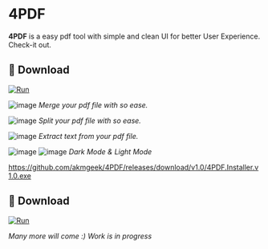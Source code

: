 # 4PDF

**4PDF** is a easy pdf tool with simple and clean UI for better User Experience. Check-it out.


## 🔗 Download 

[![Run](https://img.shields.io/badge/start_download-1DA1F2?style=for-the-badge&&logoColor=white)](https://github.com/akmgeek/4PDF/releases/download/v1.0/4PDF.Installer.v1.0.exe
)


![image](https://user-images.githubusercontent.com/106646158/212492563-19e0ee12-938f-439e-9545-b9395243376f.png)
_Merge your pdf file with so ease._

![image](https://user-images.githubusercontent.com/106646158/212492602-3acb028e-219c-4193-97dc-ace3e69f7bad.png)
_Split your pdf file with so ease._

![image](https://user-images.githubusercontent.com/106646158/212492793-82166340-718c-481c-8c2b-6426817375a5.png)
_Extract text from your pdf file._

![image](https://user-images.githubusercontent.com/106646158/212492715-94e62df2-fdec-4c19-8f39-77a020c2c090.png) 
![image](https://user-images.githubusercontent.com/106646158/212492733-48ff92f7-2462-476e-8072-110c69b51372.png)
_Dark Mode & Light Mode_

https://github.com/akmgeek/4PDF/releases/download/v1.0/4PDF.Installer.v1.0.exe
## 🔗 Download 

[![Run](https://img.shields.io/badge/start_download-1DA1F2?style=for-the-badge&&logoColor=white)](https://github.com/akmgeek/4PDF/releases/download/v1.0/4PDF.Installer.v1.0.exe
)


_Many more will come :) 
Work is in progress_



